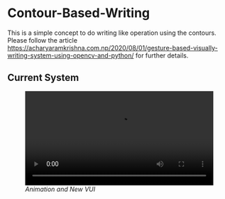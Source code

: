 # Contour-Based-Writing
This is a simple concept to do writing like operation using the contours. Please follow the article https://acharyaramkrishna.com.np/2020/08/01/gesture-based-visually-writing-system-using-opencv-and-python/ for further details.

## Current System
<figure>
<video src = "Assets/anim1_final.mp4" width="100%" controls autoplay loop> </video>
<figcaption style = "text-align:left; font-style:italic">Animation and New VUI</figcaption>
</figure> 

